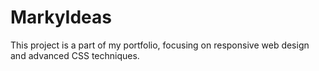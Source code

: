 # MarkyIdeas

This project is a part of my portfolio, focusing on responsive web design and advanced CSS techniques.
